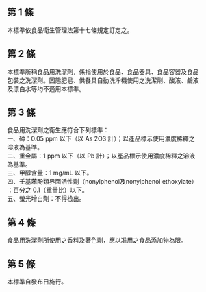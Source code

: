 第 1 條
-------
本標準依食品衛生管理法第十七條規定訂定之。

第 2 條
-------
本標準所稱食品用洗潔劑，係指使用於食品、食品器具、食品容器及食品  
包裝之洗潔劑。固態肥皂、供餐具自動洗淨機使用之洗潔劑、酸液、鹼液  
及漂白水等均不適用本標準。

第 3 條
-------
食品用洗潔劑之衛生應符合下列標準：  
一、砷：0.05 ppm  以下（以 As 2O3 計）；以產品標示使用濃度稀釋之  
    溶液為基準。  
二、重金屬：1 ppm 以下（以 Pb 計）；以產品標示使用濃度稀釋之溶液  
    為基準。  
三、甲醇含量：1 mg/mL 以下。  
四、壬基苯酚類界面活性劑（nonylphenol及nonylphenol ethoxylate）  
    ：百分之 0.1（重量比）以下。  
五、螢光增白劑：不得檢出。

第 4 條
-------
食品用洗潔劑所使用之香料及著色劑，應以准用之食品添加物為限。

第 5 條
-------
本標準自發布日施行。

